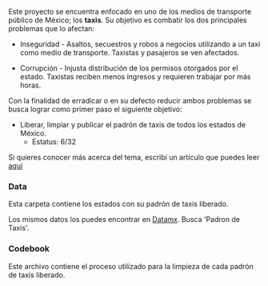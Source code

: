 Este proyecto se encuentra enfocado en uno de los medios de transporte público de México; los **taxis**. Su objetivo es combatir los dos principales problemas que lo afectan:

  * Inseguridad - Asaltos, secuestros y robos a negocios utilizando a un taxi como medio de transporte. Taxistas y pasajeros se ven afectados. 

  * Corrupción - Injusta distribución de los permisos otorgados por el estado. Taxistas reciben menos ingresos y requieren trabajar por más horas. 

Con la finalidad de erradicar o en su defecto reducir ambos problemas se busca lograr como primer paso el siguiente objetivo:

  * Liberar, limpiar y publicar el padrón de taxis de todos los estados de México.
    * Estatus: 6/32

Si quieres conocer más acerca del tema, escribí un artículo que puedes leer [aquí](https://medium.com/@edgar.gutierrez.gzz/padr%C3%B3n-de-taxis-de-nuevo-le%C3%B3n-121b12bf3d89#.ck9ypuqca)

### Data

Esta carpeta contiene los estados con su padrón de taxis liberado.

Los mismos datos los puedes encontrar en [Datamx](http://datamx.io/). Busca 'Padron de Taxis'.

### Codebook

Este archivo contiene el proceso utilizado para la limpieza de cada padrón de taxis liberado. 
